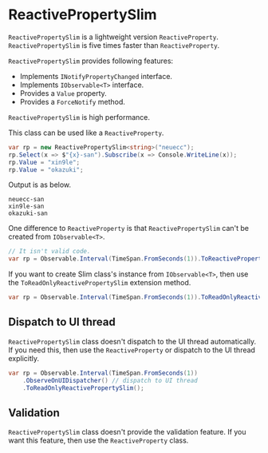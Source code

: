 # ReactivePropertySlim

`ReactivePropertySlim` is a lightweight version `ReactiveProperty`. 
`ReactivePropertySlim` is five times faster than `ReactiveProperty`.

`ReactivePropertySlim` provides following features:

- Implements `INotifyPropertyChanged` interface.
- Implements `IObservable<T>` interface.
- Provides a `Value` property.
- Provides a `ForceNotify` method.

`ReactivePropertySlim` is high performance.

This class can be used like a `ReactiveProperty`.

```csharp
var rp = new ReactivePropertySlim<string>("neuecc");
rp.Select(x => $"{x}-san").Subscribe(x => Console.WriteLine(x));
rp.Value = "xin9le";
rp.Value = "okazuki";
```

Output is as below.

```
neuecc-san
xin9le-san
okazuki-san
```

One difference to `ReactiveProperty` is that `ReactivePropertySlim` can't be created from `IObservable<T>`.

```csharp
// It isn't valid code.
var rp = Observable.Interval(TimeSpan.FromSeconds(1)).ToReactivePropertySlim();
```

If you want to create Slim class's instance from `IObservable<T>`, then use the `ToReadOnlyReactivePropertySlim` extension method.

```csharp
var rp = Observable.Interval(TimeSpan.FromSeconds(1)).ToReadOnlyReactivePropertySlim();
```

## Dispatch to UI thread

`ReactivePropertySlim` class doesn't dispatch to the UI thread automatically.
If you need this, then use the `ReactiveProperty` or dispatch to the UI thread explicitly.

```csharp
var rp = Observable.Interval(TimeSpan.FromSeconds(1))
    .ObserveOnUIDispatcher() // dispatch to UI thread
    .ToReadOnlyReactivePropertySlim();
```

## Validation

`ReactivePropertySlim` class doesn't provide the validation feature.
If you want this feature, then use the `ReactiveProperty` class.
